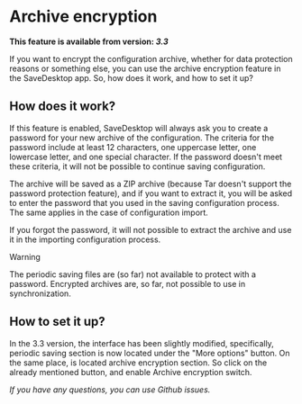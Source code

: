# Archive encryption
**This feature is available from version: _3.3_**

If you want to encrypt the configuration archive, whether for data protection reasons or something else, you can use the archive encryption feature in the SaveDesktop app. So, how does it work, and how to set it up?

## How does it work?
If this feature is enabled, SaveDesktop will always ask you to create a password for your new archive of the configuration. The criteria for the password include at least 12 characters, one uppercase letter, one lowercase letter, and one special character. If the password doesn't meet these criteria, it will not be possible to continue saving configuration. 

The archive will be saved as a ZIP archive (because Tar doesn't support the password protection feature), and if you want to extract it, you will be asked to enter the password that you used in the saving configuration process. The same applies in the case of configuration import.

If you forgot the password, it will not possible to extract the archive and use it in the importing configuration process.

> [!WARNING]  
> The periodic saving files are (so far) not available to protect with a password. Encrypted archives are, so far, not possible to use in synchronization.

## How to set it up?
In the 3.3 version, the interface has been slightly modified, specifically, periodic saving section is now located under the "More options" button. On the same place, is located archive encryption section. So click on the already mentioned button, and enable Archive encryption switch.

_If you have any questions, you can use Github issues._
